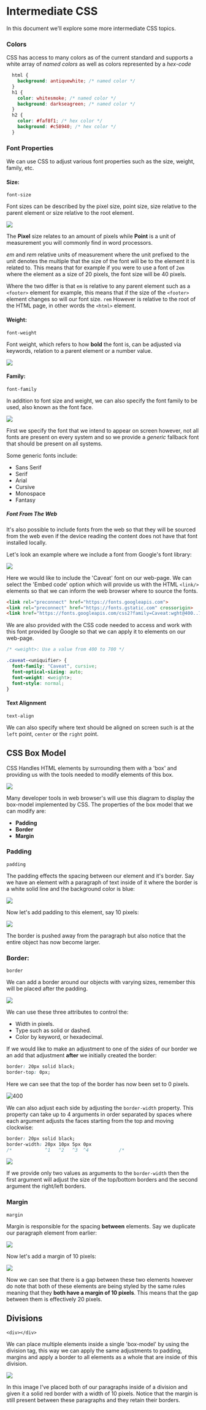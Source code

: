 # Intermediate CSS

In this document we'll explore some more intermediate CSS topics.
### Colors

CSS has access to many colors as of the current standard and supports a white array of *named colors* as well as colors represented by a *hex-code*

```css
  html {
	background: antiquewhite; /* named color */
  }
  h1 {
	color: whitesmoke; /* named color */
	background: darkseagreen; /* named color */
  }
  h2 {
	color: #faf8f1; /* hex color */
	background: #c58940; /* hex color */
  }
```
### Font Properties

We can use CSS to adjust various font properties such as the size, weight, family, etc.
#### Size:
`font-size`

Font sizes can be described by the pixel size, point size, size relative to the parent element or size relative to the root element.

![](../../Front-end/CSS/Pictures/Intermediate%20CSS%20-%20Sizes.png)

The **Pixel** size relates to an amount of pixels while **Point** is a unit of measurement you will commonly find in word processors. 

*em* and *rem* relative units of measurement where the unit prefixed to the unit denotes the multiple that the size of the font will be to the element it is related to. This means that for example if you were to use a font of `2em` where the element as a size of 20 pixels, the font size will be 40 pixels.

Where the two differ is that `em` is relative to any parent element such as a `<footer>` element for example, this means that if the size of the `<footer>` element changes so will our font size. `rem` However is relative to the root of the HTML page, in other words the `<html>` element.
#### Weight:
`font-weight`

Font weight, which refers to how **bold** the font is, can be adjusted via keywords, relation to a parent element or a number value.

![](../../Front-end/CSS/Pictures/Intermediate%20CSS%20-%20Font%20Weight.png)

#### Family:
`font-family`

In addition to font size and weight, we can also specify the font family to be used, also known as the font face.

![](../../Front-end/CSS/Pictures/Intermediate%20CSS%20-%20Font%20-%20Family.png)

First we specify the font that we intend to appear on screen however, not all fonts are present on every system and so we provide a *generic* fallback font that should be present on all systems.

Some generic fonts include:

- Sans Serif
- Serif
- Arial
- Cursive
- Monospace
- Fantasy
##### Font From The Web

It's also possible to include fonts from the web so that they will be sourced from the web even if the device reading the content does not have that font installed locally.

Let's look an example where we include a font from Google's font library:

![](../../Front-end/CSS/Pictures/Intermediate%20CSS%20-%20Font%20From%20The%20Web.png)

Here we would like to include the 'Caveat' font on our web-page. We can select the 'Embed code' option which will provide us with the HTML `<link/>` elements so that we can inform the web browser where to source the fonts.

```html
<link rel="preconnect" href="https://fonts.googleapis.com">
<link rel="preconnect" href="https://fonts.gstatic.com" crossorigin>
<link href="https://fonts.googleapis.com/css2?family=Caveat:wght@400..700&display=swap" rel="stylesheet">
```

We are also provided with the CSS code needed to access and work with this font provided by Google so that we can apply it to elements on our web-page.

```css
/* <weight>: Use a value from 400 to 700 */

.caveat-<uniquifier> {
  font-family: "Caveat", cursive;
  font-optical-sizing: auto;
  font-weight: <weight>;
  font-style: normal;
}
```
#### Text Alignment
`text-align`

We can also specify where text should be aligned on screen such is at the `left` point, `center` or the `right` point.
## CSS Box Model

CSS Handles HTML elements by surrounding them with a 'box' and providing us with the tools needed to modify elements of this box.

![](../../Front-end/CSS/Pictures/Intermediate%20CSS%20-%20Box%20Model.png)

Many developer tools in web browser's will use this diagram to display the box-model implemented by CSS. The properties of the box model that we can modify are:

- **Padding**
- **Border**
- **Margin**
### Padding
`padding`

The padding effects the spacing between our element and it's border. Say we have an element with a paragraph of text inside of it where the border is a white solid line and the background color is blue:

![](../../Front-end/CSS/Pictures/Intermediate%20CSS%20-%20No%20Padding.png)

Now let's add padding to this element, say 10 pixels:

![](../../Front-end/CSS/Pictures/Intermediate%20CSS%20-%20Padding.png)

The border is pushed away from the paragraph but also notice that the entire object has now become larger.
### Border:
`border`

We can add a border around our objects with varying sizes, remember this will be placed after the padding.

![](../../Front-end/CSS/Pictures/Intermediate%20CSS%20-%20Border.png)

We can use these three attributes to control the:

- Width in pixels.
- Type such as solid or dashed.
- Color by keyword,  or hexadecimal.

If we would like to make an adjustment to one of the *sides* of our border we an add that adjustment **after** we initially created the border:

```css
border: 20px solid black;
border-top: 0px;
```

Here we can see that the top of the border has now been set to 0 pixels.

![400](../../Front-end/CSS/Pictures/Intermediate%20CSS%20-%20Border%20Top.png)

We can also adjust each side by adjusting the `border-width` property. This property can take up to 4 arguments in order separated by spaces  where each argument adjusts the faces starting from the top and moving clockwise:

```css
border: 20px solid black;
border-width: 20px 10px 5px 0px
/*            ^1   ^2   ^3  ^4           /*
```

![](../../Front-end/CSS/Pictures/Intermediate%20CSS%20-%20Border%20-%20Width.png)

If we provide only two values as arguments to the `border-width` then the first argument will adjust the size of the top/bottom borders and the second argument the right/left borders.
### Margin
`margin`

Margin is responsible for the spacing **between** elements. Say we duplicate our paragraph element from earlier:

![](../../Front-end/CSS/Pictures/Intermediate%20CSS%20-%20No%20Margin.png)

Now let's add a margin of 10 pixels:

![](../../Front-end/CSS/Pictures/Intermediate%20CSS%20-%20Margin.png)

Now we can see that there is a gap between these two elements however do note that both of these elements are being styled by the same rules meaning that they **both have a margin of 10 pixels**. This means that the gap between them is effectively 20 pixels.
## Divisions
`<div></div>`

We can place multiple elements inside a single 'box-model' by using the division tag, this way we can apply the same adjustments to padding, margins and apply a border to all elements as a whole that are inside of this division.

![](../../Front-end/CSS/Pictures/Intermediate%20CSS%20-%20Division.png)

In this image I've placed both of our paragraphs inside of a division and given it a solid red border with a width of 10 pixels. Notice that the margin is still present between these paragraphs and they retain their borders.